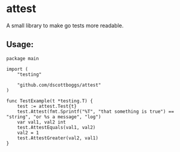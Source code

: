 # attest
A small library to make go tests more readable.

## Usage:
    package main
    
    import (
        "testing"
    
        "github.com/dscottboggs/attest"
    )
    
    func TestExample(t *testing.T) {
        test := attest.Test{t}
        test.Attest(fmt.Sprintf("%T", "that something is true") == "string", "or %s a message", "log")
        var val1, val2 int
        test.AttestEquals(val1, val2)
        val2 = 1
        test.AttestGreater(val2, val1)
    }
